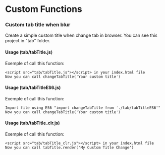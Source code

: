 # Custom Functions

### Custom tab title when blur
Create a simple custom title when change tab in browser. You can see this project in "tab" folder.

#### Usage (tab/tabTitle.js)
Exemple of call this function:

    <script src="tab/tabTitle.js"></script> in your index.html file
    Now you can call changeTabTitle('Your custom title')

#### Usage (tab/tabTitleES6.js)
Exemple of call this function:

    Import file using ES6 "import changeTabTitle from './tab/tabTitleES6'"
    Now you can call changeTabTitle('Your custom title')

#### Usage (tab/tabTitle_clr.js)
Exemple of call this function:

    <script src="tab/tabTitle_clr.js"></script> in your index.html file
    Now you can call tabTitle.render('My Custom Title Change')
